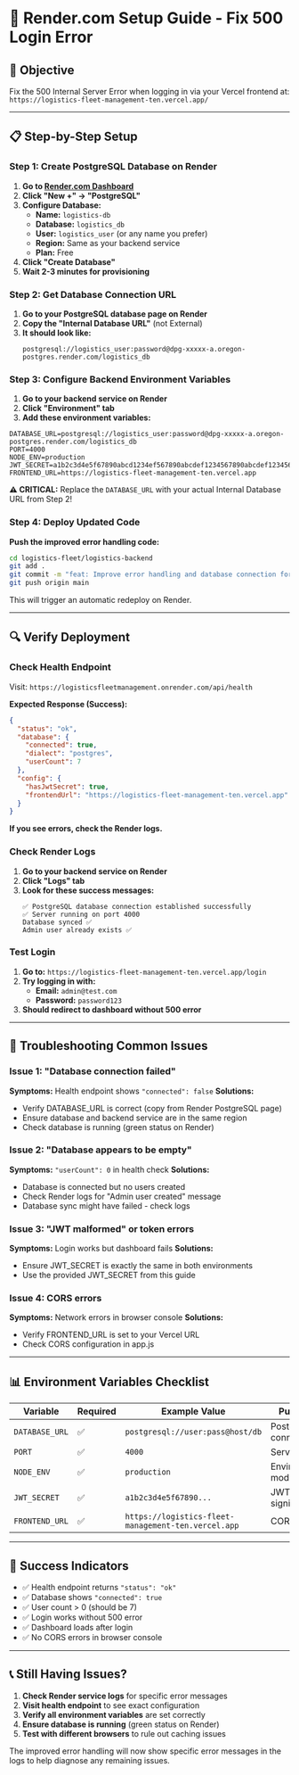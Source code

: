 # 🚀 Render.com Setup Guide - Fix 500 Login Error

## 🎯 Objective
Fix the 500 Internal Server Error when logging in via your Vercel frontend at:
`https://logistics-fleet-management-ten.vercel.app/`

---

## 📋 Step-by-Step Setup

### Step 1: Create PostgreSQL Database on Render

1. **Go to [Render.com Dashboard](https://dashboard.render.com/)**
2. **Click "New +" → "PostgreSQL"**
3. **Configure Database:**
   - **Name:** `logistics-db`
   - **Database:** `logistics_db`
   - **User:** `logistics_user` (or any name you prefer)
   - **Region:** Same as your backend service
   - **Plan:** Free
4. **Click "Create Database"**
5. **Wait 2-3 minutes for provisioning**

### Step 2: Get Database Connection URL

1. **Go to your PostgreSQL database page on Render**
2. **Copy the "Internal Database URL"** (not External)
3. **It should look like:**
   ```
   postgresql://logistics_user:password@dpg-xxxxx-a.oregon-postgres.render.com/logistics_db
   ```

### Step 3: Configure Backend Environment Variables

1. **Go to your backend service on Render**
2. **Click "Environment" tab**
3. **Add these environment variables:**

```env
DATABASE_URL=postgresql://logistics_user:password@dpg-xxxxx-a.oregon-postgres.render.com/logistics_db
PORT=4000
NODE_ENV=production
JWT_SECRET=a1b2c3d4e5f67890abcd1234ef567890abcdef1234567890abcdef1234567890
FRONTEND_URL=https://logistics-fleet-management-ten.vercel.app
```

**⚠️ CRITICAL:** Replace the `DATABASE_URL` with your actual Internal Database URL from Step 2!

### Step 4: Deploy Updated Code

**Push the improved error handling code:**

```bash
cd logistics-fleet/logistics-backend
git add .
git commit -m "feat: Improve error handling and database connection for production"
git push origin main
```

This will trigger an automatic redeploy on Render.

---

## 🔍 Verify Deployment

### Check Health Endpoint
Visit: `https://logisticsfleetmanagement.onrender.com/api/health`

**Expected Response (Success):**
```json
{
  "status": "ok",
  "database": {
    "connected": true,
    "dialect": "postgres",
    "userCount": 7
  },
  "config": {
    "hasJwtSecret": true,
    "frontendUrl": "https://logistics-fleet-management-ten.vercel.app"
  }
}
```

**If you see errors, check the Render logs.**

### Check Render Logs

1. **Go to your backend service on Render**
2. **Click "Logs" tab**
3. **Look for these success messages:**
   ```
   ✅ PostgreSQL database connection established successfully
   ✅ Server running on port 4000
   Database synced ✅
   Admin user already exists ✅
   ```

### Test Login

1. **Go to:** `https://logistics-fleet-management-ten.vercel.app/login`
2. **Try logging in with:**
   - **Email:** `admin@test.com`
   - **Password:** `password123`
3. **Should redirect to dashboard without 500 error**

---

## 🚨 Troubleshooting Common Issues

### Issue 1: "Database connection failed"
**Symptoms:** Health endpoint shows `"connected": false`
**Solutions:**
- Verify DATABASE_URL is correct (copy from Render PostgreSQL page)
- Ensure database and backend service are in the same region
- Check database is running (green status on Render)

### Issue 2: "Database appears to be empty"
**Symptoms:** `"userCount": 0` in health check
**Solutions:**
- Database is connected but no users created
- Check Render logs for "Admin user created" message
- Database sync might have failed - check logs

### Issue 3: "JWT malformed" or token errors
**Symptoms:** Login works but dashboard fails
**Solutions:**
- Ensure JWT_SECRET is exactly the same in both environments
- Use the provided JWT_SECRET from this guide

### Issue 4: CORS errors
**Symptoms:** Network errors in browser console
**Solutions:**
- Verify FRONTEND_URL is set to your Vercel URL
- Check CORS configuration in app.js

---

## 📊 Environment Variables Checklist

| Variable | Required | Example Value | Purpose |
|----------|----------|---------------|---------|
| `DATABASE_URL` | ✅ | `postgresql://user:pass@host/db` | PostgreSQL connection |
| `PORT` | ✅ | `4000` | Server port |
| `NODE_ENV` | ✅ | `production` | Environment mode |
| `JWT_SECRET` | ✅ | `a1b2c3d4e5f67890...` | JWT token signing |
| `FRONTEND_URL` | ✅ | `https://logistics-fleet-management-ten.vercel.app` | CORS origin |

---

## 🎉 Success Indicators

- ✅ Health endpoint returns `"status": "ok"`
- ✅ Database shows `"connected": true`
- ✅ User count > 0 (should be 7)
- ✅ Login works without 500 error
- ✅ Dashboard loads after login
- ✅ No CORS errors in browser console

---

## 📞 Still Having Issues?

1. **Check Render service logs** for specific error messages
2. **Visit health endpoint** to see exact configuration
3. **Verify all environment variables** are set correctly
4. **Ensure database is running** (green status on Render)
5. **Test with different browsers** to rule out caching issues

The improved error handling will now show specific error messages in the logs to help diagnose any remaining issues.
